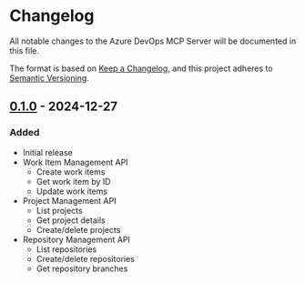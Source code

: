 # Changelog

All notable changes to the Azure DevOps MCP Server will be documented in this file.

The format is based on [Keep a Changelog](https://keepachangelog.com/en/1.0.0/),
and this project adheres to [Semantic Versioning](https://semver.org/spec/v2.0.0.html).

## [0.1.0] - 2024-12-27

### Added
- Initial release
- Work Item Management API
  - Create work items
  - Get work item by ID
  - Update work items
- Project Management API
  - List projects
  - Get project details
  - Create/delete projects
- Repository Management API
  - List repositories
  - Create/delete repositories
  - Get repository branches

[0.1.0]: https://github.com/modelcontextprotocol/servers/releases/tag/azure-devops-v0.1.0